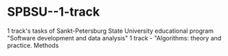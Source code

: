 # SPBSU--1-track
1 track's tasks of Sankt-Petersburg State University educational program "Software development and data analysis"
1 track - "Algorithms: theory and practice. Methods
